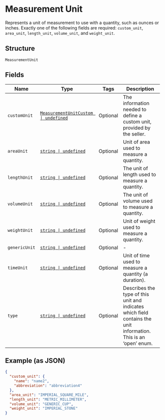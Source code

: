 
# Measurement Unit

Represents a unit of measurement to use with a quantity, such as ounces
or inches. Exactly one of the following fields are required: `custom_unit`,
`area_unit`, `length_unit`, `volume_unit`, and `weight_unit`.

## Structure

`MeasurementUnit`

## Fields

| Name | Type | Tags | Description |
|  --- | --- | --- | --- |
| `customUnit` | [`MeasurementUnitCustom \| undefined`](../../doc/models/measurement-unit-custom.md) | Optional | The information needed to define a custom unit, provided by the seller. |
| `areaUnit` | [`string \| undefined`](../../doc/models/measurement-unit-area.md) | Optional | Unit of area used to measure a quantity. |
| `lengthUnit` | [`string \| undefined`](../../doc/models/measurement-unit-length.md) | Optional | The unit of length used to measure a quantity. |
| `volumeUnit` | [`string \| undefined`](../../doc/models/measurement-unit-volume.md) | Optional | The unit of volume used to measure a quantity. |
| `weightUnit` | [`string \| undefined`](../../doc/models/measurement-unit-weight.md) | Optional | Unit of weight used to measure a quantity. |
| `genericUnit` | [`string \| undefined`](../../doc/models/measurement-unit-generic.md) | Optional | - |
| `timeUnit` | [`string \| undefined`](../../doc/models/measurement-unit-time.md) | Optional | Unit of time used to measure a quantity (a duration). |
| `type` | [`string \| undefined`](../../doc/models/measurement-unit-unit-type.md) | Optional | Describes the type of this unit and indicates which field contains the unit information. This is an ‘open’ enum. |

## Example (as JSON)

```json
{
  "custom_unit": {
    "name": "name2",
    "abbreviation": "abbreviation4"
  },
  "area_unit": "IMPERIAL_SQUARE_MILE",
  "length_unit": "METRIC_MILLIMETER",
  "volume_unit": "GENERIC_CUP",
  "weight_unit": "IMPERIAL_STONE"
}
```

